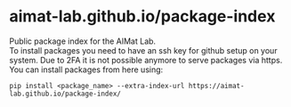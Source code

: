 # aimat-lab.github.io/package-index
Public package index for the AIMat Lab.  
To install packages you need to have an ssh key for github setup on your system. Due to 2FA it is not possible anymore to serve packages via https.  
You can install packages from here using:
```
pip install <package_name> --extra-index-url https://aimat-lab.github.io/package-index/
```
